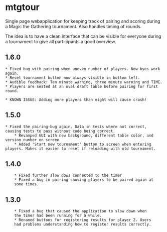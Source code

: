 mtgtour
=======
Single page webapplication for keeping track of pairing and scoring during a Magic the Gathering tournament.
Also handles timing of rounds. 

The idea is to have a clean interface that can be visible for everyone during a tournament to give all participants a good overview.

1.6.0
-----
	* Fixed bug with pairing when uneven number of players. Now byes work again.
	* Reset tournament button now always visible in bottom left.
	* Audible feedback: Ten minute warning, three minute warning and TIME.
	* Players are seated at an oval draft table before pairing for first round.

	* KNOWN ISSUE: Adding more players than eight will cause crash!

1.5.0
-----
	* Fixed the pairing-bug again. Data in tests where not correct, causing tests to pass without code being correct.
        * Revamped GUI with new background, different table color, and version number on screen
        * Added 'Start new tournament' button to screen when entering players. Makes it easier to reset if reloading with old tournament.

1.4.0
-----
        * Fixed further slow dows connected to the timer
        * Fixed a bug in pairing causing players to be paired again at
        some times.

1.3.0
-----
        * Fixed a bug that caused the application to slow down when
        the timer had been running for a while.
        * Renamed buttons for registering results for player 2. Users
        had problems understanding how to register results correctly.

